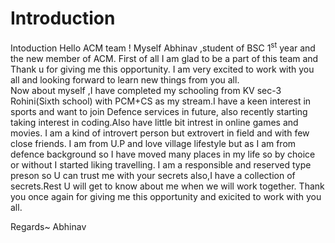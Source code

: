 ﻿# Introduction
Intoduction
Hello ACM team !
   Myself Abhinav ,student of BSC 1<sup>st</sup> year and the new member of ACM. First of all I am glad to be a part of this team and Thank u for giving me this opportunity.
   I am very excited to work with you all and looking forward to learn new things from you all.          
   Now about myself ,I have completed my schooling from KV sec-3 Rohini(Sixth school) with PCM+CS as my stream.I have a keen interest in sports and want to join Defence services in future,
   also recently starting taking interest in coding.Also have little bit intrest in online games and movies. I am a kind of introvert person but extrovert in field and with few close friends.
   I am from U.P and love village lifestyle but as I am from defence background so I have moved many places in my life so by choice or without I started liking travelling.
   I am a responsible and reserved type preson so U can trust me with your secrets also,I have a collection of secrets.Rest U will get to know about me when we will work together.
   Thank you once again for giving me this opportunity and exicited to work with you all.
  
   Regards~
   Abhinav 
